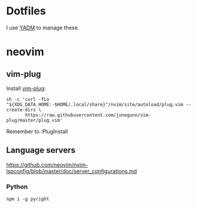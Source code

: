 # Dotfiles

I use [YADM](https://yadm.io/docs/getting_started) to manage these.

# neovim

## vim-plug

Install [vim-plug](https://github.com/junegunn/vim-plug):

```
sh -c 'curl -fLo "${XDG_DATA_HOME:-$HOME/.local/share}"/nvim/site/autoload/plug.vim --create-dirs \
       https://raw.githubusercontent.com/junegunn/vim-plug/master/plug.vim'
```

Remember to :PlugInstall

## Language servers

https://github.com/neovim/nvim-lspconfig/blob/master/doc/server_configurations.md

### Python

```
npm i -g pyright
```
